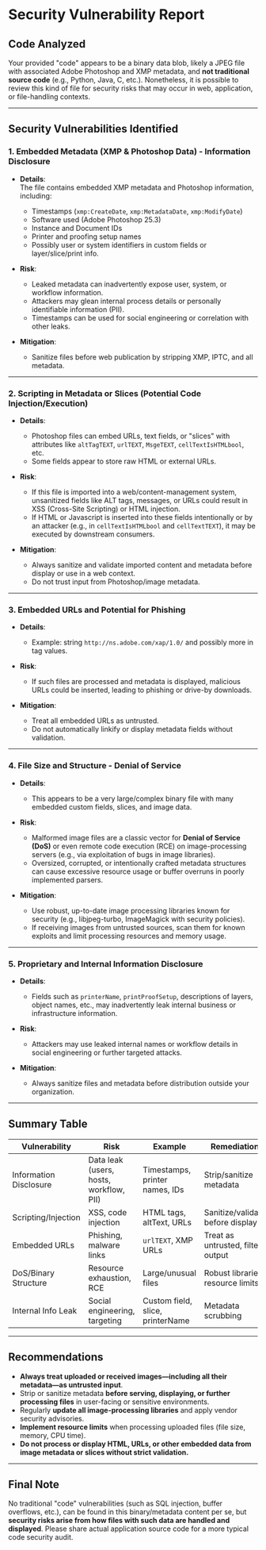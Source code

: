 # Security Vulnerability Report

## Code Analyzed

Your provided "code" appears to be a binary data blob, likely a JPEG file with associated Adobe Photoshop and XMP metadata, and **not traditional source code** (e.g., Python, Java, C, etc.). Nonetheless, it is possible to review this kind of file for security risks that may occur in web, application, or file-handling contexts.

---

## Security Vulnerabilities Identified

### 1. **Embedded Metadata (XMP & Photoshop Data) - Information Disclosure**

- **Details**:  
  The file contains embedded XMP metadata and Photoshop information, including:
  - Timestamps (`xmp:CreateDate`, `xmp:MetadataDate`, `xmp:ModifyDate`)
  - Software used (Adobe Photoshop 25.3)
  - Instance and Document IDs
  - Printer and proofing setup names
  - Possibly user or system identifiers in custom fields or layer/slice/print info.

- **Risk**:  
  - Leaked metadata can inadvertently expose user, system, or workflow information.
  - Attackers may glean internal process details or personally identifiable information (PII).
  - Timestamps can be used for social engineering or correlation with other leaks.

- **Mitigation**:  
  - Sanitize files before web publication by stripping XMP, IPTC, and all metadata.

---

### 2. **Scripting in Metadata or Slices (Potential Code Injection/Execution)**

- **Details**:  
  - Photoshop files can embed URLs, text fields, or "slices" with attributes like `altTagTEXT`, `urlTEXT`, `MsgeTEXT`, `cellTextIsHTMLbool`, etc.
  - Some fields appear to store raw HTML or external URLs.

- **Risk**:  
  - If this file is imported into a web/content-management system, unsanitized fields like ALT tags, messages, or URLs could result in XSS (Cross-Site Scripting) or HTML injection.
  - If HTML or Javascript is inserted into these fields intentionally or by an attacker (e.g., in `cellTextIsHTMLbool` and `cellTextTEXT`), it may be executed by downstream consumers.

- **Mitigation**:  
  - Always sanitize and validate imported content and metadata before display or use in a web context.
  - Do not trust input from Photoshop/image metadata.

---

### 3. **Embedded URLs and Potential for Phishing**

- **Details**:  
  - Example: string `http://ns.adobe.com/xap/1.0/` and possibly more in tag values.

- **Risk**:  
  - If such files are processed and metadata is displayed, malicious URLs could be inserted, leading to phishing or drive-by downloads.

- **Mitigation**:  
  - Treat all embedded URLs as untrusted.
  - Do not automatically linkify or display metadata fields without validation.

---

### 4. **File Size and Structure - Denial of Service**

- **Details**:  
  - This appears to be a very large/complex binary file with many embedded custom fields, slices, and image data.

- **Risk**:  
  - Malformed image files are a classic vector for **Denial of Service (DoS)** or even remote code execution (RCE) on image-processing servers (e.g., via exploitation of bugs in image libraries).
  - Oversized, corrupted, or intentionally crafted metadata structures can cause excessive resource usage or buffer overruns in poorly implemented parsers.

- **Mitigation**:  
  - Use robust, up-to-date image processing libraries known for security (e.g., libjpeg-turbo, ImageMagick with security policies).
  - If receiving images from untrusted sources, scan them for known exploits and limit processing resources and memory usage.

---

### 5. **Proprietary and Internal Information Disclosure**

- **Details**:  
  - Fields such as `printerName`, `printProofSetup`, descriptions of layers, object names, etc., may inadvertently leak internal business or infrastructure information.

- **Risk**:  
  - Attackers may use leaked internal names or workflow details in social engineering or further targeted attacks.

- **Mitigation**:  
  - Always sanitize files and metadata before distribution outside your organization.

---

## Summary Table

| Vulnerability        | Risk                   | Example                        | Remediation                          |
|---------------------|------------------------|--------------------------------|--------------------------------------|
| Information Disclosure | Data leak (users, hosts, workflow, PII) | Timestamps, printer names, IDs | Strip/sanitize metadata              |
| Scripting/Injection    | XSS, code injection                      | HTML tags, altText, URLs         | Sanitize/validate before display     |
| Embedded URLs          | Phishing, malware links                   | `urlTEXT`, XMP URLs             | Treat as untrusted, filter output    |
| DoS/Binary Structure   | Resource exhaustion, RCE                  | Large/unusual files              | Robust libraries, resource limits    |
| Internal Info Leak     | Social engineering, targeting             | Custom field, slice, printerName | Metadata scrubbing                   |

---

## Recommendations

- **Always treat uploaded or received images—including all their metadata—as untrusted input**.  
- Strip or sanitize metadata **before serving, displaying, or further processing files** in user-facing or sensitive environments.
- Regularly **update all image-processing libraries** and apply vendor security advisories.
- **Implement resource limits** when processing uploaded files (file size, memory, CPU time).
- **Do not process or display HTML, URLs, or other embedded data from image metadata or slices without strict validation.**

---

## Final Note

No traditional "code" vulnerabilities (such as SQL injection, buffer overflows, etc.), can be found in this binary/metadata content per se, but **security risks arise from how files with such data are handled and displayed**. Please share actual application source code for a more typical code security audit.